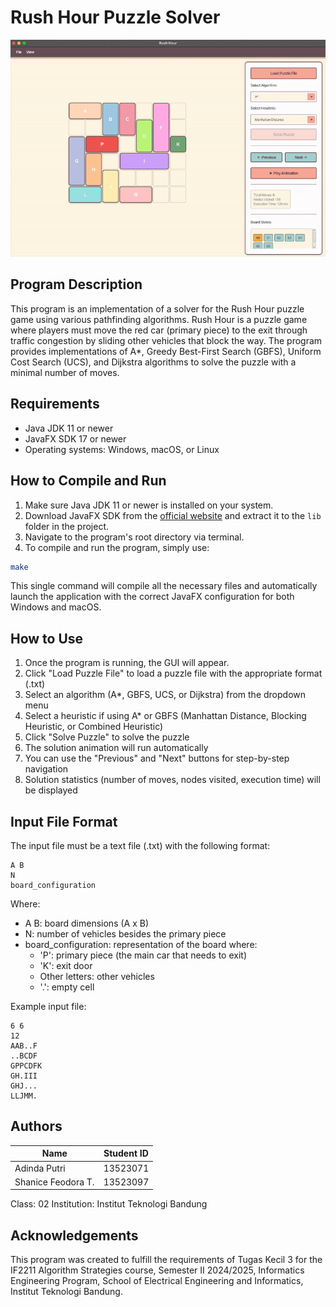# Rush Hour Puzzle Solver

![RushHour](resources/rushhour.gif)

## Program Description
This program is an implementation of a solver for the Rush Hour puzzle game using various pathfinding algorithms. Rush Hour is a puzzle game where players must move the red car (primary piece) to the exit through traffic congestion by sliding other vehicles that block the way. The program provides implementations of A*, Greedy Best-First Search (GBFS), Uniform Cost Search (UCS), and Dijkstra algorithms to solve the puzzle with a minimal number of moves.

## Requirements
- Java JDK 11 or newer
- JavaFX SDK 17 or newer
- Operating systems: Windows, macOS, or Linux

## How to Compile and Run
1. Make sure Java JDK 11 or newer is installed on your system.
2. Download JavaFX SDK from the [official website](https://gluonhq.com/products/javafx/) and extract it to the `lib` folder in the project.
3. Navigate to the program's root directory via terminal.
4. To compile and run the program, simply use:

```bash
make
```

This single command will compile all the necessary files and automatically launch the application with the correct JavaFX configuration for both Windows and macOS.

## How to Use
1. Once the program is running, the GUI will appear.
2. Click "Load Puzzle File" to load a puzzle file with the appropriate format (.txt)
3. Select an algorithm (A*, GBFS, UCS, or Dijkstra) from the dropdown menu
4. Select a heuristic if using A* or GBFS (Manhattan Distance, Blocking Heuristic, or Combined Heuristic)
5. Click "Solve Puzzle" to solve the puzzle
6. The solution animation will run automatically
7. You can use the "Previous" and "Next" buttons for step-by-step navigation
8. Solution statistics (number of moves, nodes visited, execution time) will be displayed

## Input File Format
The input file must be a text file (.txt) with the following format:
```
A B
N
board_configuration
```
Where:
- A B: board dimensions (A x B)
- N: number of vehicles besides the primary piece
- board_configuration: representation of the board where:
  - 'P': primary piece (the main car that needs to exit)
  - 'K': exit door
  - Other letters: other vehicles
  - '.': empty cell

Example input file:
```
6 6
12
AAB..F
..BCDF
GPPCDFK
GH.III
GHJ...
LLJMM.
```

## Authors

| Name | Student ID |
|------|------------|
| Adinda Putri | 13523071 |
| Shanice Feodora T. | 13523097 |

Class: 02 
Institution: Institut Teknologi Bandung

## Acknowledgements
This program was created to fulfill the requirements of Tugas Kecil 3 for the IF2211 Algorithm Strategies course, Semester II 2024/2025, Informatics Engineering Program, School of Electrical Engineering and Informatics, Institut Teknologi Bandung.

